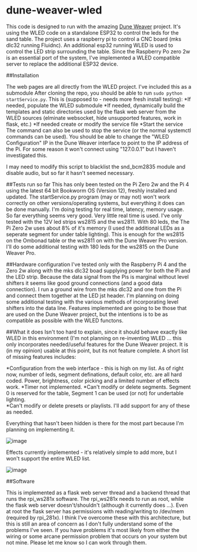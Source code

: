 # dune-weaver-wled

This code is designed to run with the amazing [Dune Weaver](https://github.com/tuanchris/dune-weaver) project.  It's using the WLED code on a standalone ESP32 to control the leds for the sand table.   The project uses a raspberry pi to control a CNC board (mks dlc32 running Fluidnc).   An additional esp32 running WLED is used to control the LED strip surrounding the table.    Since the Raspberry Po zero 2w is an essential port of the system, I've implemented a WLED compatible server to replace the additional ESP32 device. 

##Installation

The web pages are all directly from the WLED project.  I've included this as a submodule  After cloning the repo, you should be able to run ```sudo python startService.py```.  This is (supposed to - needs more fresh install testing):
*If needed, populate the WLED submodule 
*If needed, dynamically build the templates and static directories used by the flask web server from the WLED sources (elminate websocket, hide unsupported features, work in flask, etc.) 
*If needed create or modify the service file
*Start the service
The command can also be used to stop the service (or the normal systemctl commands can be used).   You should be able to change the "WLED Configuration" IP in the Dune Weaver interface to point to the IP address of the Pi.  For some reason it won't connect using "127.0.0.1" but I haven't investigated this.

I may need to  modify this script to blacklist the snd_bcm2835 module and disable audio, but so far it hasn't seemed necessary.

##Tests run so far
This has only been tested on the Pi Zero 2w and the Pi 4 using the latest 64 bit Bookworm OS (Version 12), freshly installed and updated.   The startService.py program (may or may not) won't work correctly on other versions/operating systems, but everything it does can be done manually.   I'm doing testing for real time, latency, memory usage.  So far everything seems very good.  Very little real time is used.  I've only tested with the 12V led strips ws2815 and the ws2811.   With 80 leds,  the The Pi Zero 2w uses about 8% of it's memory (I used the additional LEDs as a seperate segment for under table lighting).   This is enough for the ws2815 on the Ombonad table or the ws2811 on with the Dune Weaver Pro version.   I'll do some additional testing with 180 leds for the ws2815 on the Dune Weaver Pro.

##Hardware configuration
I've tested only with the Raspberry Pi 4 and the Zero 2w along with the mks dlc32 boad supplying power for both the Pi and the LED strip.   Because the data signal from the Pis is marginal without level shifters it seems like good ground connections (and a good data connection).  I run a ground wire from the mks dlc32 and one from the Pi and connect them together at the LED jst header.   I'm planning on doing some additional testing with the various methods of incorporating level shifters into the data line.
Features implemented are going to be those that are used on the Dune Weaver project, but the intentions is to be as compatible as possible with the WLED functons.

##What it does
Isn't too hard to explain, since it should behave exactly like WLED in this environment (I'm not planning on re-inventing WLED ... this only incorporates needed/useful features for the Dune Weaver project.   It is (in my opinion) usable at this point, but its not feature complete.  A short list of missing features includes:

*Configuration from the web interface - this is high on my list.  As of right now, number of leds, segment definations, default color, etc. are all hard coded.  Power, brightness, color picking and a limited number of effects work.
*Timer not implemented.
*Can't modify or delete segments.  Segment 0 is reserved for the table, Segment 1 can be used (or not) for undertable lighting.  
*Can't modify or delete presets or playlists.  I'll add support for any of these as needed.

Everything that hasn't been hidden is there for the most part because I'm planning on implementing it.

![image](https://github.com/user-attachments/assets/4e5b012e-39f0-4214-ad64-e3564760a754)

Effects currently implemented - it's relatively simple to add more, but I won't support the entire WLED list.

![image](https://github.com/user-attachments/assets/1d8cc4c6-046f-4a80-a161-51e0ee746cd5)

##Software

This is implemented as a flask web server thread and a backend thread that runs the rpi_ws281x software.  The rpi_ws281x needs to run as root, while the flask web server doesn't/shouldn't (although it currently does ...).   Even at root the flask server has permissions with reading/writing to /dev/mem (required by rpi_281x).  I think I've overcome these with this architecture, but this is still an area of concern as I don't fully understand some of the problems I've seen.  If you have problems it's most likely from either the wiring or some arcane permission problem that occurs on your system but not mine.  Please let me know so I can work through them.






